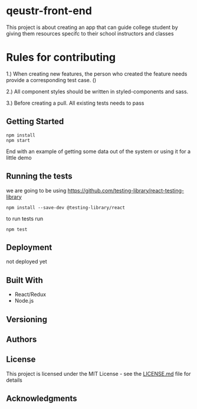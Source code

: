# qeustr-front-end

  This project is about creating an app that can guide college student by giving them resources specifc to their school instructors and classes

# Rules for contributing 

1.) When creating new features, the person who created the feature needs provide a corresponding test case. ()

2.) All component styles should be written in styled-components and sass.

3.) Before creating a pull. All existing tests needs to pass


## Getting Started

```
npm install
npm start
```


End with an example of getting some data out of the system or using it for a little demo

## Running the tests

we are going to be using https://github.com/testing-library/react-testing-library

```
npm install --save-dev @testing-library/react
```

to run tests run 

```
npm test
```


## Deployment

not deployed yet

## Built With

  - React/Redux
  - Node.js

## Versioning


## Authors


## License

This project is licensed under the MIT License - see the [LICENSE.md](LICENSE.md) file for details

## Acknowledgments

